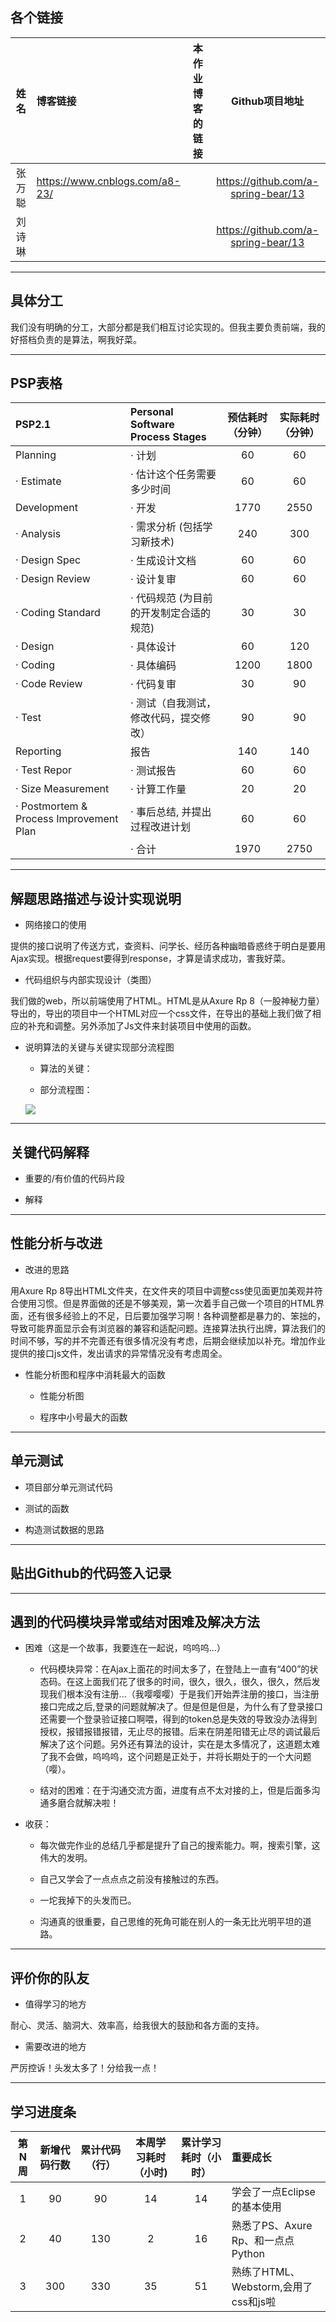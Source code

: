 ## 各个链接
| 姓名 | 博客链接 | 本作业博客的链接 | Github项目地址|
| :------: | :------ | :------:  | :------: |
| 张万聪 | https://www.cnblogs.com/a8-23/ |  | https://github.com/a-spring-bear/13 |
| 刘诗琳 |  |  | https://github.com/a-spring-bear/13 |

*************

## 具体分工

我们没有明确的分工，大部分都是我们相互讨论实现的。但我主要负责前端，我的好搭档负责的是算法，啊我好菜。

**************

## PSP表格

| PSP2.1 | Personal Software Process Stages | 预估耗时（分钟） | 实际耗时（分钟）|
| :------ | :------ | :------:  | :------: |
|  Planning | · 计划 | 60 | 60 |
| · Estimate | · 估计这个任务需要多少时间 | 60 | 60 |
|  Development | · 开发 | 1770 | 2550 |
| · Analysis | · 需求分析 (包括学习新技术) | 240 | 300 |
| · Design Spec | · 生成设计文档 | 60 | 60 |
| · Design Review | · 设计复审 | 60 | 60 |
| · Coding Standard | · 代码规范 (为目前的开发制定合适的规范) | 30 | 30 |
| · Design | · 具体设计 | 60 | 120 |
| · Coding | · 具体编码 | 1200 | 1800 |
| · Code Review | · 代码复审 | 30 | 90 |
| · Test | · 测试（自我测试，修改代码，提交修改） | 90 | 90 |
|  Reporting |  报告 | 140 | 140 |
| · Test Repor | · 测试报告 | 60 | 60 |
| · Size Measurement | · 计算工作量 | 20 | 20 |
| · Postmortem & Process Improvement Plan | · 事后总结, 并提出过程改进计划 | 60 | 60 |
|  | · 合计 | 1970 | 2750 |


**************

## 解题思路描述与设计实现说明

- 网络接口的使用

提供的接口说明了传送方式，查资料、问学长、经历各种幽暗昏惑终于明白是要用Ajax实现。根据request要得到response，才算是请求成功，害我好菜。

- 代码组织与内部实现设计（类图）

我们做的web，所以前端使用了HTML。HTML是从Axure Rp 8（一股神秘力量）导出的，导出的项目中一个HTML对应一个css文件，在导出的基础上我们做了相应的补充和调整。另外添加了Js文件来封装项目中使用的函数。

- 说明算法的关键与关键实现部分流程图

     - 算法的关键：

     - 部分流程图：
     
   ![](https://img2018.cnblogs.com/blog/1794543/201910/1794543-20191012124805814-1253372674.png)
     
**************

## 关键代码解释

- 重要的/有价值的代码片段

- 解释


**************

## 性能分析与改进

- 改进的思路

用Axure Rp 8导出HTML文件夹，在文件夹的项目中调整css使见面更加美观并符合使用习惯。但是界面做的还是不够美观，第一次着手自己做一个项目的HTML界面，还有很多经验上的不足，日后要加强学习啊！各种调整都是暴力的、笨拙的，导致可能界面显示会有浏览器的兼容和适配问题。连接算法执行出牌，算法我们的时间不够，写的并不完善还有很多情况没有考虑，后期会继续加以补充。增加作业提供的接口js文件，发出请求的异常情况没有考虑周全。

- 性能分析图和程序中消耗最大的函数

    - 性能分析图
    
    - 程序中小号最大的函数



**************

## 单元测试

- 项目部分单元测试代码

- 测试的函数

- 构造测试数据的思路


**************

## 贴出Github的代码签入记录


**************

## 遇到的代码模块异常或结对困难及解决方法

- 困难（这是一个故事，我要连在一起说，呜呜呜...）

  - 代码模块异常：在Ajax上面花的时间太多了，在登陆上一直有“400”的状态码。在这上面我们花了很多的时间，很久，很久，很久，很久，然后发现我们根本没有注册...（我嘤嘤嘤）于是我们开始弄注册的接口，当注册接口完成之后,登录的问题就解决了。但是但是但是，为什么有了登录接口还需要一个登录验证接口啊喂，得到的token总是失效的导致没办法得到授权，报错报错报错，无止尽的报错。后来在阴差阳错无止尽的调试最后解决了这个问题。另外还有算法的设计，实在是太多情况了，这道题太难了我不会做，呜呜呜，这个问题是正处于，并将长期处于的一个大问题（嘤）。
                                                                                            
   - 结对的困难：在于沟通交流方面，进度有点不太对接的上，但是后面多沟通多磨合就解决啦！

- 收获：
    - 每次做完作业的总结几乎都是提升了自己的搜索能力。啊，搜索引擎，这伟大的发明。
    
    - 自己又学会了一点点点之前没有接触过的东西。
    
    - 一坨我掉下的头发而已。

    - 沟通真的很重要，自己思维的死角可能在别人的一条无比光明平坦的道路。


**************

## 评价你的队友

- 值得学习的地方

耐心、灵活、脑洞大、效率高，给我很大的鼓励和各方面的支持。

- 需要改进的地方

严厉控诉！头发太多了！分给我一点！


**************

## 学习进度条

| 第N周 | 新增代码行数 | 累计代码（行）| 本周学习耗时（小时) | 累计学习耗时（小时）| 重要成长 |
| :------: | :------: | :------:  | :------: | :------:  | :------ |
| 1 | 90 | 90 | 14 | 14 | 学会了一点Eclipse的基本使用 | 
| 2 | 40 | 130 | 2 | 16 | 熟悉了PS、Axure Rp、和一点点Python |
| 3 | 300 | 330 | 35 | 51 | 熟练了HTML、Webstorm,会用了css和js啦 |